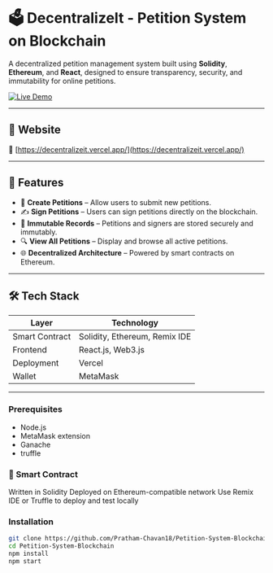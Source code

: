 # 🗳️ DecentralizeIt - Petition System on Blockchain

A decentralized petition management system built using **Solidity**, **Ethereum**, and **React**, designed to ensure transparency, security, and immutability for online petitions.

[![Live Demo](https://img.shields.io/badge/Live%20Site-Vercel-blue)](https://decentralizeit.vercel.app/)

---

## 🚀 Website

🔗 [https://decentralizeit.vercel.app/](https://decentralizeit.vercel.app/)

---

## 📌 Features

- 📜 **Create Petitions** – Allow users to submit new petitions.
- ✍️ **Sign Petitions** – Users can sign petitions directly on the blockchain.
- 🔐 **Immutable Records** – Petitions and signers are stored securely and immutably.
- 🔍 **View All Petitions** – Display and browse all active petitions.
- 🌐 **Decentralized Architecture** – Powered by smart contracts on Ethereum.

---

## 🛠️ Tech Stack

| Layer        | Technology                     |
|--------------|--------------------------------|
| Smart Contract | Solidity, Ethereum, Remix IDE    |
| Frontend     | React.js, Web3.js              |
| Deployment   | Vercel         |
| Wallet       | MetaMask                       |

---

### Prerequisites

- Node.js
- MetaMask extension
- Ganache
- truffle
  
### 📄 Smart Contract 
Written in Solidity
Deployed on Ethereum-compatible network
Use Remix IDE or Truffle to deploy and test locally

### Installation

```bash
git clone https://github.com/Pratham-Chavan18/Petition-System-Blockchain.git
cd Petition-System-Blockchain
npm install
npm start
